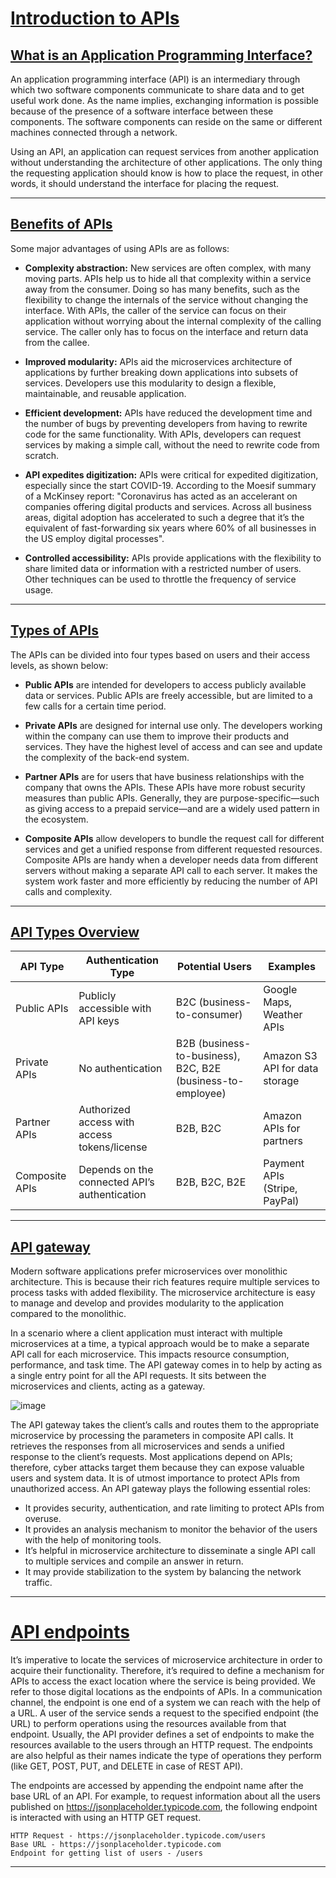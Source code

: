 # [Introduction to APIs](#introduction-to-apis)

## [What is an Application Programming Interface?](#what-is-an-application-programming-interface)
An application programming interface (API) is an intermediary through which two software components communicate to share data and to get useful work done. As the name implies, exchanging information is possible because of the presence of a software interface between these components. The software components can reside on the same or different machines connected through a network.

Using an API, an application can request services from another application without understanding the architecture of other applications. The only thing the requesting application should know is how to place the request, in other words, it should understand the interface for placing the request.

---

## [Benefits of APIs](#benefits-of-apis)
Some major advantages of using APIs are as follows:

* **Complexity abstraction:** New services are often complex, with many moving parts. APIs help us to hide all that complexity within a service away from the consumer. Doing so has many benefits, such as the flexibility to change the internals of the service without changing the interface. With APIs, the caller of the service can focus on their application without worrying about the internal complexity of the calling service. The caller only has to focus on the interface and return data from the callee.

* **Improved modularity:** APIs aid the microservices architecture of applications by further breaking down applications into subsets of services. Developers use this modularity to design a flexible, maintainable, and reusable application.

* **Efficient development:** APIs have reduced the development time and the number of bugs by preventing developers from having to rewrite code for the same functionality. With APIs, developers can request services by making a simple call, without the need to rewrite code from scratch.

* **API expedites digitization:** APIs were critical for expedited digitization, especially since the start COVID-19. According to the Moesif summary of a McKinsey report: "Coronavirus has acted as an accelerant on companies offering digital products and services. Across all business areas, digital adoption has accelerated to such a degree that it’s the equivalent of fast-forwarding six years where 60% of all businesses in the US employ digital processes".

* **Controlled accessibility:** APIs provide applications with the flexibility to share limited data or information with a restricted number of users. Other techniques can be used to throttle the frequency of service usage.

---

## [Types of APIs](#types-of-apis)
The APIs can be divided into four types based on users and their access levels, as shown below:

- **Public APIs** are intended for developers to access publicly available data or services. Public APIs are freely accessible, but are limited to a few calls for a certain time period.

- **Private APIs** are designed for internal use only. The developers working within the company can use them to improve their products and services. They have the highest level of access and can see and update the complexity of the back-end system.

- **Partner APIs** are for users that have business relationships with the company that owns the APIs. These APIs have more robust security measures than public APIs. Generally, they are purpose-specific—such as giving access to a prepaid service—and are a widely used pattern in the ecosystem.

- **Composite APIs** allow developers to bundle the request call for different services and get a unified response from different requested resources. Composite APIs are handy when a developer needs data from different servers without making a separate API call to each server. It makes the system work faster and more efficiently by reducing the number of API calls and complexity.

---

## [API Types Overview](#api-types-overview)


| API Type      | Authentication Type                          | Potential Users                     | Examples                          |
|---------------|---------------------------------------------|-------------------------------------|-----------------------------------|
| Public APIs   | Publicly accessible with API keys           | B2C (business-to-consumer)         | Google Maps, Weather APIs         |
| Private APIs  | No authentication                            | B2B (business-to-business), B2C, B2E (business-to-employee) | Amazon S3 API for data storage |
| Partner APIs  | Authorized access with access tokens/license | B2B, B2C                           | Amazon APIs for partners          |
| Composite APIs| Depends on the connected API’s authentication| B2B, B2C, B2E                      | Payment APIs (Stripe, PayPal)    |

---


## [API gateway](#api-gateway)
Modern software applications prefer microservices over monolithic architecture. This is because their rich features require multiple services to process tasks with added flexibility. The microservice architecture is easy to manage and develop and provides modularity to the application compared to the monolithic.

In a scenario where a client application must interact with multiple microservices at a time, a typical approach would be to make a separate API call for each microservice. This impacts resource consumption, performance, and task time. The API gateway comes in to help by acting as a single entry point for all the API requests. It sits between the microservices and clients, acting as a gateway.

![image](https://github.com/user-attachments/assets/116ddd4a-128c-4dd5-a4ba-9d1877949a5e)

The API gateway takes the client’s calls and routes them to the appropriate microservice by processing the parameters in composite API calls. It retrieves the responses from all microservices and sends a unified response to the client’s requests. Most applications depend on APIs; therefore, cyber attacks target them because they can expose valuable users and system data. It is of utmost importance to protect APIs from unauthorized access. An API gateway plays the following essential roles:
- It provides security, authentication, and rate limiting to protect APIs from overuse.
- It provides an analysis mechanism to monitor the behavior of the users with the help of monitoring tools.
- It’s helpful in microservice architecture to disseminate a single API call to multiple services and compile an answer in return.
- It may provide stabilization to the system by balancing the network traffic.

---

# [API endpoints](#api-endpoints)
It’s imperative to locate the services of microservice architecture in order to acquire their functionality. Therefore, it’s required to define a mechanism for APIs to access the exact location where the service is being provided. We refer to those digital locations as the endpoints of APIs. In a communication channel, the endpoint is one end of a system we can reach with the help of a URL. A user of the service sends a request to the specified endpoint (the URL) to perform operations using the resources available from that endpoint. Usually, the API provider defines a set of endpoints to make the resources available to the users through an HTTP request. The endpoints are also helpful as their names indicate the type of operations they perform (like GET, POST, PUT, and DELETE in case of REST API).

The endpoints are accessed by appending the endpoint name after the base URL of an API. For example, to request information about all the users published on https://jsonplaceholder.typicode.com, the following endpoint is interacted with using an HTTP GET request.

```
HTTP Request - https://jsonplaceholder.typicode.com/users
Base URL - https://jsonplaceholder.typicode.com
Endpoint for getting list of users - /users
```

---
